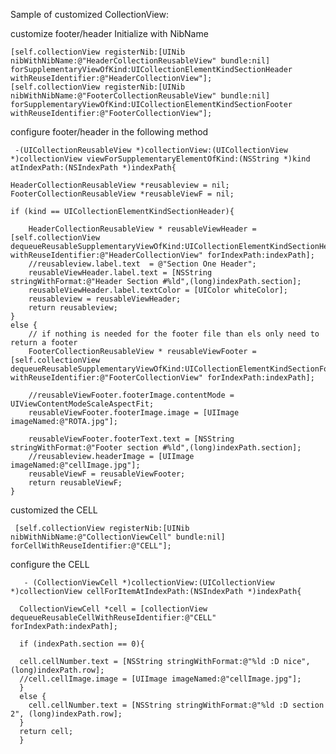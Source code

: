 Sample of customized CollectionView: 

customize footer/header
  Initialize with NibName

    [self.collectionView registerNib:[UINib nibWithNibName:@"HeaderCollectionReusableView" bundle:nil] forSupplementaryViewOfKind:UICollectionElementKindSectionHeader  withReuseIdentifier:@"HeaderCollectionView"];
    [self.collectionView registerNib:[UINib nibWithNibName:@"FooterCollectionReusableView" bundle:nil] forSupplementaryViewOfKind:UICollectionElementKindSectionFooter withReuseIdentifier:@"FooterCollectionView"];


 configure footer/header in the following method
 
     -(UICollectionReusableView *)collectionView:(UICollectionView *)collectionView viewForSupplementaryElementOfKind:(NSString *)kind atIndexPath:(NSIndexPath *)indexPath{
    
    HeaderCollectionReusableView *reusableview = nil;
    FooterCollectionReusableView *reusableViewF = nil;

    if (kind == UICollectionElementKindSectionHeader){
        
        HeaderCollectionReusableView * reusableViewHeader = [self.collectionView dequeueReusableSupplementaryViewOfKind:UICollectionElementKindSectionHeader withReuseIdentifier:@"HeaderCollectionView" forIndexPath:indexPath];
        //reusableview.label.text  = @"Section One Header";
        reusableViewHeader.label.text = [NSString stringWithFormat:@"Header Section #%ld",(long)indexPath.section];
        reusableViewHeader.label.textColor = [UIColor whiteColor];
        reusableview = reusableViewHeader;
        return reusableview;
    }
    else {
        // if nothing is needed for the footer file than els only need to return a footer
        FooterCollectionReusableView * reusableViewFooter = [self.collectionView dequeueReusableSupplementaryViewOfKind:UICollectionElementKindSectionFooter withReuseIdentifier:@"FooterCollectionView" forIndexPath:indexPath];
        
        //reusableViewFooter.footerImage.contentMode = UIViewContentModeScaleAspectFit;
        reusableViewFooter.footerImage.image = [UIImage imageNamed:@"ROTA.jpg"];

        reusableViewFooter.footerText.text = [NSString stringWithFormat:@"Footer section #%ld",(long)indexPath.section];
        //reusableview.headerImage = [UIImage imageNamed:@"cellImage.jpg"];
        reusableViewF = reusableViewFooter;
        return reusableViewF;
    }
    
    
 customized the CELL  
 
     [self.collectionView registerNib:[UINib nibWithNibName:@"CollectionViewCell" bundle:nil] forCellWithReuseIdentifier:@"CELL"];
 configure the CELL
 
       - (CollectionViewCell *)collectionView:(UICollectionView *)collectionView cellForItemAtIndexPath:(NSIndexPath *)indexPath{

      CollectionViewCell *cell = [collectionView dequeueReusableCellWithReuseIdentifier:@"CELL" forIndexPath:indexPath];
    
      if (indexPath.section == 0){

      cell.cellNumber.text = [NSString stringWithFormat:@"%ld :D nice", (long)indexPath.row];
      //cell.cellImage.image = [UIImage imageNamed:@"cellImage.jpg"];
      }
      else {
        cell.cellNumber.text = [NSString stringWithFormat:@"%ld :D section 2", (long)indexPath.row];
      }
      return cell;
      }


